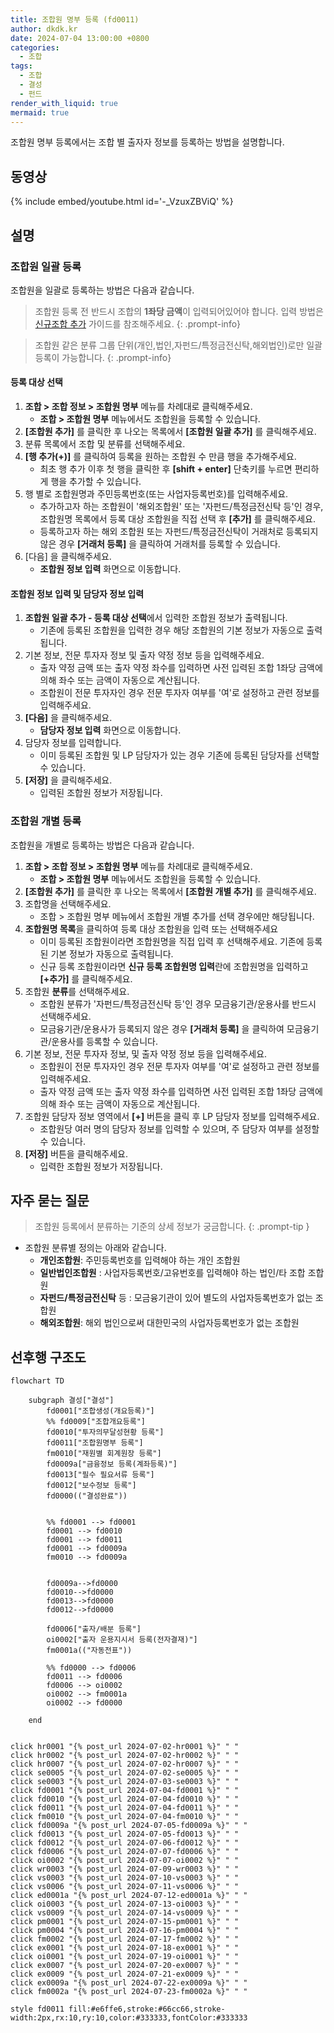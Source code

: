 ```yaml
---
title: 조합원 명부 등록 (fd0011)
author: dkdk.kr
date: 2024-07-04 13:00:00 +0800
categories:
  - 조합
tags:
  - 조합
  - 결성
  - 펀드
render_with_liquid: true
mermaid: true
---
```

조합원 명부 등록에서는 조합 별 출자자 정보를 등록하는 방법을 설명합니다.

## 동영상

{% include embed/youtube.html id='-_VzuxZBViQ' %}

## 설명
### 조합원 일괄 등록
조합원을 일괄로 등록하는 방법은 다음과 같습니다.

> 조합원 등록 전 반드시 조합의 **1좌당 금액**이 입력되어있어야 합니다. 입력 방법은 [신규조합 추가](/posts/fd0001/) 가이드를 참조해주세요.
{: .prompt-info}

> 조합원 같은 분류 그룹 단위(개인,법인,자펀드/특정금전신탁,해외법인)로만 일괄 등록이 가능합니다. 
{: .prompt-info}

#### 등록 대상 선택
1. **조합 > 조합 정보 > 조합원 명부** 메뉴를 차례대로 클릭해주세요.
	- **조합 > 조합원 명부** 메뉴에서도 조합원을 등록할 수 있습니다.
2. **[조합원 추가]** 를 클릭한 후 나오는 목록에서 **[조합원 일괄 추가]** 를 클릭해주세요.
3.  분류 목록에서 조합 및 분류를 선택해주세요.
4. **[행 추가(+)]** 를 클릭하여 등록을 원하는 조합원 수 만큼 행을 추가해주세요.
	- 최초 행 추가 이후 첫 행을 클릭한 후 **[shift + enter]** 단축키를 누르면 편리하게 행을 추가할 수 있습니다.
5. 행 별로 조합원명과 주민등록번호(또는 사업자등록번호)를 입력해주세요.
	- 추가하고자 하는 조합원이 '해외조합원' 또는 '자펀드/특정금전신탁 등'인 경우, 조합원명 목록에서 등록 대상 조합원을 직접 선택 후 **[추가]** 를 클릭해주세요.
	- 등록하고자 하는 해외 조합원 또는 자펀드/특정금전신탁이 거래처로 등록되지 않은 경우 **[거래처 등록]** 을 클릭하여 거래처를 등록할 수 있습니다.
6. [다음] 을 클릭해주세요.
	- **조합원 정보 입력** 화면으로 이동합니다.

#### 조합원 정보 입력 및 담당자 정보 입력
1. **조합원 일괄 추가 - 등록 대상 선택**에서 입력한 조합원 정보가 출력됩니다.
	- 기존에 등록된 조합원을 입력한 경우 해당 조합원의 기본 정보가 자동으로 출력됩니다.
2. 기본 정보, 전문 투자자 정보 및 출자 약정 정보 등을 입력해주세요.
	- 출자 약정 금액 또는 출자 약정 좌수를 입력하면 사전 입력된 조합 1좌당 금액에 의해 좌수 또는 금액이 자동으로 계산됩니다.
	- 조합원이 전문 투자자인 경우 전문 투자자 여부를 '여'로 설정하고 관련 정보를 입력해주세요.
3. **[다음]** 을 클릭해주세요.
	- **담당자 정보 입력** 화면으로 이동합니다.
4. 담당자 정보를 입력합니다.
	- 이미 등록된 조합원 및 LP 담당자가 있는 경우 기존에 등록된 담당자를 선택할 수 있습니다.
5. **[저장]** 을 클릭해주세요.
	- 입력된 조합원 정보가 저장됩니다.

### 조합원 개별 등록
조합원을 개별로 등록하는 방법은 다음과 같습니다.

1. **조합 > 조합 정보 > 조합원 명부** 메뉴를 차례대로 클릭해주세요.
	- **조합 > 조합원 명부** 메뉴에서도 조합원을 등록할 수 있습니다.
2. **[조합원 추가]** 를 클릭한 후 나오는 목록에서 **[조합원 개별 추가]** 를 클릭해주세요.
3. 조합명을 선택해주세요.
	- 조합 > 조합원 명부 메뉴에서 조합원 개별 추가를 선택 경우에만 해당됩니다.
4. **조합원명 목록**을 클릭하여 등록 대상 조합원을 입력 또는 선택해주세요
	- 이미 등록된 조합원이라면 조합원명을 직접 입력 후 선택해주세요. 기존에 등록된 기본 정보가 자동으로 출력됩니다.
	- 신규 등록 조합원이라면 **신규 등록 조합원명 입력**란에 조합원명을 입력하고 **[+추가]** 를 클릭해주세요.
5. 조합원 **분류**를 선택해주세요.
	- 조합원 분류가 '자펀드/특정금전신탁 등'인 경우 모금융기관/운용사를 반드시 선택해주세요. 
	- 모금융기관/운용사가 등록되지 않은 경우 **[거래처 등록]** 을 클릭하여 모금융기관/운용사를 등록할 수 있습니다. 
6. 기본 정보, 전문 투자자 정보, 및 출자 약정 정보 등을 입력해주세요.
	- 조합원이 전문 투자자인 경우 전문 투자자 여부를 '여'로 설정하고 관련 정보를 입력해주세요.
	- 출자 약정 금액 또는 출자 약정 좌수를 입력하면 사전 입력된 조합 1좌당 금액에 의해 좌수 또는 금액이 자동으로 계산됩니다.
7. 조합원 담당자 정보 영역에서 **[+]** 버튼을 클릭 후 LP 담당자 정보를 입력해주세요.
	- 조합원당 여러 명의 담당자 정보를 입력할 수 있으며, 주 담당자 여부를 설정할 수 있습니다.
8. **[저장]** 버튼을 클릭해주세요.
	- 입력한 조합원 정보가 저장됩니다.

## 자주 묻는 질문

> 조합원 등록에서 분류하는 기준의 상세 정보가 궁금합니다. 
{: .prompt-tip }
- 조합원 분류별 정의는 아래와 같습니다.
	- **개인조합원**: 주민등록번호를 입력해야 하는 개인 조합원
	- **일반법인조합원** : 사업자등록번호/고유번호를 입력해야 하는 법인/타 조합 조합원
	- **자펀드/특정금전신탁** 등 : 모금융기관이 있어 별도의 사업자등록번호가 없는 조합원
	- **해외조합원**: 해외 법인으로써 대한민국의 사업자등록번호가 없는 조합원


## 선후행 구조도

```mermaid
flowchart TD

    subgraph 결성["결성"]
        fd0001["조합생성(개요등록)"]
        %% fd0009["조합개요등록"]
        fd0010["투자의무달성현황 등록"]
        fd0011["조합원명부 등록"]
        fm0010["재원별 회계원장 등록"]
        fd0009a["금융정보 등록(계좌등록)"]
        fd0013["필수 필요서류 등록"]
        fd0012["보수정보 등록"]
        fd0000(("결성완료"))

        
        %% fd0001 --> fd0001
        fd0001 --> fd0010
        fd0001 --> fd0011 
        fd0001 --> fd0009a 
        fm0010 --> fd0009a


        fd0009a-->fd0000
        fd0010-->fd0000
        fd0013-->fd0000
        fd0012-->fd0000

        fd0006["출자/배분 등록"]
        oi0002["출자 운용지시서 등록(전자결재)"]
        fm0001a(("자동전표"))

        %% fd0000 --> fd0006
        fd0011 --> fd0006
        fd0006 --> oi0002 
        oi0002 --> fm0001a
        oi0002 --> fd0000

    end

    
click hr0001 "{% post_url 2024-07-02-hr0001 %}" " "
click hr0002 "{% post_url 2024-07-02-hr0002 %}" " "
click hr0007 "{% post_url 2024-07-02-hr0007 %}" " "
click se0005 "{% post_url 2024-07-02-se0005 %}" " "
click se0003 "{% post_url 2024-07-03-se0003 %}" " "
click fd0001 "{% post_url 2024-07-04-fd0001 %}" " "
click fd0010 "{% post_url 2024-07-04-fd0010 %}" " "
click fd0011 "{% post_url 2024-07-04-fd0011 %}" " "
click fm0010 "{% post_url 2024-07-04-fm0010 %}" " "
click fd0009a "{% post_url 2024-07-05-fd0009a %}" " "
click fd0013 "{% post_url 2024-07-05-fd0013 %}" " "
click fd0012 "{% post_url 2024-07-06-fd0012 %}" " "
click fd0006 "{% post_url 2024-07-07-fd0006 %}" " "
click oi0002 "{% post_url 2024-07-07-oi0002 %}" " "
click wr0003 "{% post_url 2024-07-09-wr0003 %}" " "
click vs0003 "{% post_url 2024-07-10-vs0003 %}" " "
click vs0006 "{% post_url 2024-07-11-vs0006 %}" " "
click ed0001a "{% post_url 2024-07-12-ed0001a %}" " "
click oi0003 "{% post_url 2024-07-13-oi0003 %}" " "
click vs0009 "{% post_url 2024-07-14-vs0009 %}" " "
click pm0001 "{% post_url 2024-07-15-pm0001 %}" " "
click pm0004 "{% post_url 2024-07-16-pm0004 %}" " "
click fm0002 "{% post_url 2024-07-17-fm0002 %}" " "
click ex0001 "{% post_url 2024-07-18-ex0001 %}" " "
click oi0001 "{% post_url 2024-07-19-oi0001 %}" " "
click ex0007 "{% post_url 2024-07-20-ex0007 %}" " "
click ex0009 "{% post_url 2024-07-21-ex0009 %}" " "
click ex0009a "{% post_url 2024-07-22-ex0009a %}" " "
click fm0002a "{% post_url 2024-07-23-fm0002a %}" " "

style fd0011 fill:#e6ffe6,stroke:#66cc66,stroke-width:2px,rx:10,ry:10,color:#333333,fontColor:#333333

```

